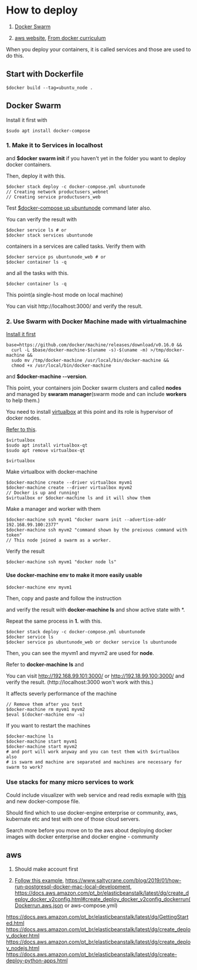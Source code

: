 # How to deploy 

1. [Docker Swarm](https://docs.docker.com/get-started/part3/)

2. [aws website](https://aws.amazon.com/pt/elasticbeanstalk/), [From docker curriculum](https://docker-curriculum.com/#docker-on-aws)

When you deploy your containers, it is called services and those are used to do this.

## Start with Dockerfile

```console
$docker build --tag=ubuntu_node .
```

## Docker Swarm

Install it first with 

```console
$sudo apt install docker-compose
```

### 1. Make it to Services in localhost

and **$docker swarm init** if you haven't yet in the folder you want to deploy docker containers.

Then, deploy it with this.

```console
$docker stack deploy -c docker-compose.yml ubuntunode
// Creating network productusers_webnet
// Creating service productusers_web
```

Test [$docker-compose up ubuntunode](https://docs.docker.com/compose/) command later also.

You can verify the result with

```console
$docker service ls # or
$docker stack services ubuntunode
```

containers in a services are called tasks. Verify them with

```console
$docker service ps ubuntunode_web # or
$docker container ls -q
```

and all the tasks with this.

```console
$docker container ls -q
```

This point(a single-host mode on local machine)

You can visit http://localhost:3000/ and verify the result.

### 2. Use Swarm with Docker Machine made with virtualmachine

[Install it first](https://docs.docker.com/machine/install-machine/#installing-machine-directly)

```console
base=https://github.com/docker/machine/releases/download/v0.16.0 &&
  curl -L $base/docker-machine-$(uname -s)-$(uname -m) >/tmp/docker-machine &&
  sudo mv /tmp/docker-machine /usr/local/bin/docker-machine &&
  chmod +x /usr/local/bin/docker-machine
```

and **$docker-machine --version**.

This point, your containers join Docker swarm clusters and called **nodes** and managed by **swaram manager**(swarm mode and can include **workers** to help them.)

You need to install [virtualbox](https://www.virtualbox.org/wiki/Linux_Downloads) at this point and its role is hypervisor of docker nodes.

[Refer to this](https://vitux.com/how-to-install-virtualbox-on-ubuntu/).

```console
$virtualbox
$sudo apt install virtualbox-qt
$sudo apt remove virtualbox-qt
```

```console
$virtualbox
```

Make virtualbox with docker-machine

```console
$docker-machine create --driver virtualbox myvm1
$docker-machine create --driver virtualbox myvm2
// Docker is up and running!
$virtualbox or $docker-machine ls and it will show them
```

Make a manager and worker with them

```console
$docker-machine ssh myvm1 "docker swarm init --advertise-addr 192.168.99.100:2377"
$docker-machine ssh myvm2 "command shown by the preivous command with token"
// This node joined a swarm as a worker.
```

Verify the result

```console
$docker-machine ssh myvm1 "docker node ls"
```

#### Use docker-machine env to make it more easily usable

```console
$docker-machine env myvm1 
```

Then, copy and paste and follow the instruction

and verify the result with **docker-machine ls** and show active state with *.

Repeat the same process in **1.** with this.

```console
$docker stack deploy -c docker-compose.yml ubuntunode
$docker service ls 
$docker service ps ubuntunode_web or docker service ls ubuntunode
```

Then, you can see the myvm1 and myvm2 are used for **node**.

Refer to **docker-machine ls** and

You can visit http://192.168.99.101:3000/ or http://192.18.99.100:3000/ and verify the result.
(http://localhost:3000 won't work with this.)

It affects severly performance of the machine

```console
// Remove them after you test
$docker-machine rm myvm1 myvm2
$eval $(docker-machine env -u)
```

If you want to restart the machines

```
$docker-machine ls
$docker-machine start myvm1 
$docker-machine start myvm2
# and port will work anyway and you can test them with $virtualbox also
# is swarm and machine are separated and machines are necessary for swarm to work?
```

### Use stacks for many micro services to work

Could include visualizer with web service and read redis exmaple with [this](https://docs.docker.com/get-started/part5/) and new docker-compose file.

Should find which to use docker-engine enterprise or community, aws, kubernate etc and test with one of those cloud servers.

Search more before you move on to the aws about deploying docker images with docker enterprise and docker engine - community

## aws

1. Should make account first

2. [Follow this example](https://docker-curriculum.com/#docker-on-aws), https://www.saltycrane.com/blog/2019/01/how-run-postgresql-docker-mac-local-development, https://docs.aws.amazon.com/pt_br/elasticbeanstalk/latest/dg/create_deploy_docker_v2config.html#create_deploy_docker_v2config_dockerrun(Dockerrun.aws.json or aws-compose.yml)

https://docs.aws.amazon.com/pt_br/elasticbeanstalk/latest/dg/GettingStarted.html
https://docs.aws.amazon.com/pt_br/elasticbeanstalk/latest/dg/create_deploy_docker.html
https://docs.aws.amazon.com/pt_br/elasticbeanstalk/latest/dg/create_deploy_nodejs.html
https://docs.aws.amazon.com/pt_br/elasticbeanstalk/latest/dg/create-deploy-python-apps.html



